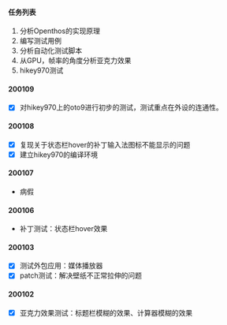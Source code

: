 #### 任务列表

1. 分析Openthos的实现原理
2. 编写测试用例
3. 分析自动化测试脚本
4. 从GPU，帧率的角度分析亚克力效果
5. hikey970测试

#### 200109

- [x] 对hikey970上的oto9进行初步的测试，测试重点在外设的连通性。

#### 200108

- [x] 复现关于状态栏hover的补丁输入法图标不能显示的问题
- [x] 建立hikey970的编译环境

#### 200107

- 病假

#### 200106

- 补丁测试：状态栏hover效果

#### 200103

- [x] 测试外包应用：媒体播放器
- [x] patch测试：解决壁纸不正常拉伸的问题

#### 200102

- [x] 亚克力效果测试：标题栏模糊的效果、计算器模糊的效果


